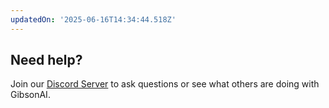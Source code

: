 ```yaml
---
updatedOn: '2025-06-16T14:34:44.518Z'
---
```


## Need help?

Join our [Discord Server](https://www.gibsonai.com/discord) to ask questions or see what others are doing with GibsonAI.
